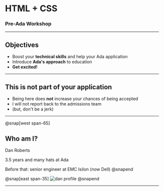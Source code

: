 # HTML + CSS

### Pre-Ada Workshop

---

## Objectives

- Boost your **technical skills** and help your Ada application
- Introduce **Ada's approach** to education
- **Get excited!**

---

## This is not part of your application

- Being here does **not** increase your chances of being accepted
- I will not report back to the admissions team
- (but, don't be a jerk)

---

@snap[west span-65]
## Who am I?

Dan Roberts

3.5 years and many hats at Ada

Before that: senior engineer at EMC Isilon (now Dell)
@snapend

@snap[east span-35]
![dan profile](assets/images/dan-flowers.png)
@snapend

---